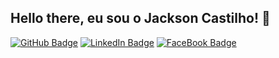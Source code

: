 ## Hello there, eu sou o Jackson Castilho! :wave:
[![GitHub Badge](https://img.shields.io/badge/github-%23100000.svg?&style=for-the-badge&logo=github&logoColor=white)](https://github.com/jacksoncastilho) [![LinkedIn Badge](https://img.shields.io/badge/linkedin-%230077B5.svg?&style=for-the-badge&logo=linkedin&logoColor=white)](https://www.linkedin.com/in/jackson-castilho-130003165/) [![FaceBook Badge](https://img.shields.io/badge/facebook-%231877F2.svg?&style=for-the-badge&logo=facebook&logoColor=white&link=https://www.facebook.com/castilhojackson/)](https://www.facebook.com/castilhojackson/) 
